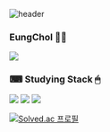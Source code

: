 ![header](https://capsule-render.vercel.app/api?type=wave&color=auto&height=100px&section=header&text=안녕하세요%20김응철이에요😊&fontSize=50)
### EungChol 👨‍🦱
<img src="https://img.shields.io/badge/Github-inactive?style=flat-square&logo=Github&logoColor=white"/></a>

### ⌨ Studying Stack 🖱
<img src="https://img.shields.io/badge/JAVA-blue?style=flat-square&logo=Java&logoColor=white"/></a>
<img src="https://img.shields.io/badge/SpringBoot-green?style=flat-square&logo=Spring&logoColor=white"/></a>
<img src="https://img.shields.io/badge/Mysql-lightgray?style=flat-square&logo=Mysql&logoColor=white"/></a>

[![Solved.ac 프로필](http://mazassumnida.wtf/api/v2/generate_badge?boj=zbqlr456)](https://solved.ac/zbqlr456)
